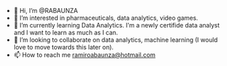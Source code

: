 - 👋 Hi, I’m @RABAUNZA 
- 👀 I’m interested in pharmaceuticals, data analytics, video games.
- 🌱 I’m currently learning Data Analytics.  I'm a newly certifide data analyst and I want to learn as much as I can.
- 💞️ I’m looking to collaborate on data analytics, machine learning (I would love to move towards this later on).
- 📫 How to reach me ramiroabaunza@hotmail.com

<!---
RABAUNZA/RABAUNZA is a ✨ special ✨ repository because its `README.md` (this file) appears on your GitHub profile.
You can click the Preview link to take a look at your changes.
--->
